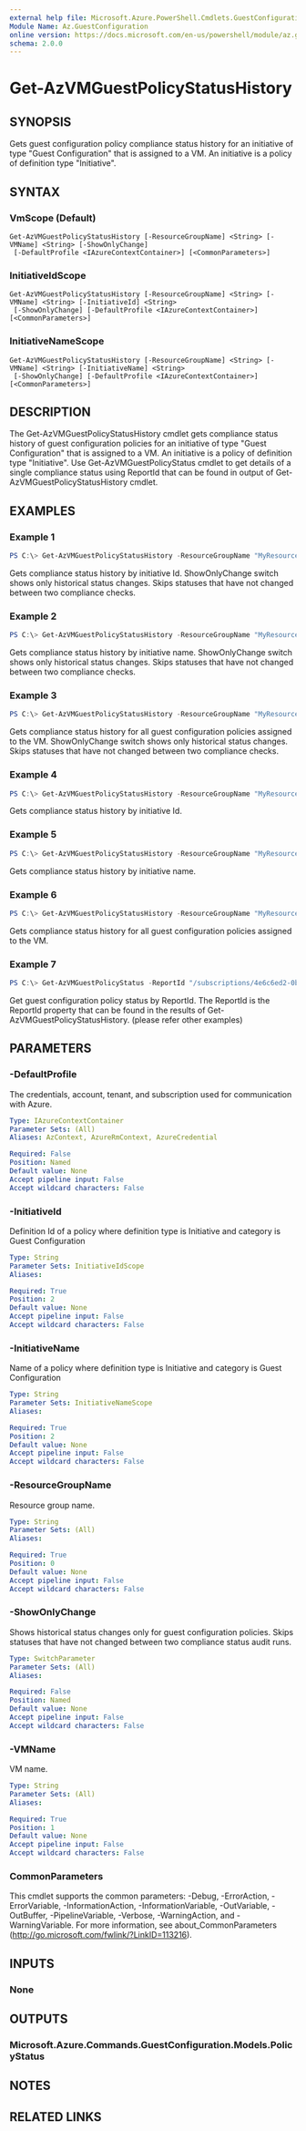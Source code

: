 ```yaml
---
external help file: Microsoft.Azure.PowerShell.Cmdlets.GuestConfiguration.dll-Help.xml
Module Name: Az.GuestConfiguration
online version: https://docs.microsoft.com/en-us/powershell/module/az.guestconfiguration/get-azvmguestpolicystatushistory
schema: 2.0.0
---
```


# Get-AzVMGuestPolicyStatusHistory

## SYNOPSIS
Gets guest configuration policy compliance status history for an initiative of type "Guest Configuration" that is assigned to a VM.
An initiative is a policy of definition type "Initiative".


## SYNTAX

### VmScope (Default)
```
Get-AzVMGuestPolicyStatusHistory [-ResourceGroupName] <String> [-VMName] <String> [-ShowOnlyChange]
 [-DefaultProfile <IAzureContextContainer>] [<CommonParameters>]
```

### InitiativeIdScope
```
Get-AzVMGuestPolicyStatusHistory [-ResourceGroupName] <String> [-VMName] <String> [-InitiativeId] <String>
 [-ShowOnlyChange] [-DefaultProfile <IAzureContextContainer>] [<CommonParameters>]
```

### InitiativeNameScope
```
Get-AzVMGuestPolicyStatusHistory [-ResourceGroupName] <String> [-VMName] <String> [-InitiativeName] <String>
 [-ShowOnlyChange] [-DefaultProfile <IAzureContextContainer>] [<CommonParameters>]
```

## DESCRIPTION
The Get-AzVMGuestPolicyStatusHistory cmdlet gets compliance status history of guest configuration policies for an initiative of type "Guest Configuration" that is assigned to a VM.
An initiative is a policy of definition type "Initiative".
Use Get-AzVMGuestPolicyStatus cmdlet to get details of a single compliance status using ReportId that can be found in output of Get-AzVMGuestPolicyStatusHistory cmdlet.

## EXAMPLES

### Example 1
```powershell
PS C:\> Get-AzVMGuestPolicyStatusHistory -ResourceGroupName "MyResourceGroupName" -VMName "MyVMName" -InitiativeId "/providers/Microsoft.Authorization/policySetDefinitions/3fa7cbf5-c0a4-4a59-85a5-cca4d996d5af" -ShowOnlyChange
```

Gets compliance status history by initiative Id.
ShowOnlyChange switch shows only historical status changes.
Skips statuses that have not changed between two compliance checks.

### Example 2
```powershell
PS C:\> Get-AzVMGuestPolicyStatusHistory -ResourceGroupName "MyResourceGroupName" -VMName "MyVMName" -InitiativeName "b5a822e0-ba98-4e54-9278-5d9833aa9b17" -ShowOnlyChange
```

Gets compliance status history by initiative name.
ShowOnlyChange switch shows only historical status changes.
Skips statuses that have not changed between two compliance checks.

### Example 3
```powershell
PS C:\> Get-AzVMGuestPolicyStatusHistory -ResourceGroupName "MyResourceGroupName" -VMName "MyVMName" -ShowOnlyChange
```

Gets compliance status history for all guest configuration policies assigned to the VM.
ShowOnlyChange switch shows only historical status changes.
Skips statuses that have not changed between two compliance checks.

### Example 4
```powershell
PS C:\> Get-AzVMGuestPolicyStatusHistory -ResourceGroupName "MyResourceGroupName" -VMName "MyVMName" -InitiativeId "/providers/Microsoft.Authorization/policySetDefinitions/3fa7cbf5-c0a4-4a59-85a5-cca4d996d5af"
```

Gets compliance status history by initiative Id.

### Example 5
```powershell
PS C:\> Get-AzVMGuestPolicyStatusHistory -ResourceGroupName "MyResourceGroupName" -VMName "MyVMName" -InitiativeName "b5a822e0-ba98-4e54-9278-5d9833aa9b17"
```

Gets compliance status history by initiative name.

### Example 6
```powershell
PS C:\> Get-AzVMGuestPolicyStatusHistory -ResourceGroupName "MyResourceGroupName" -VMName "MyVMName"
```
Gets compliance status history for all guest configuration policies assigned to the VM.

### Example 7
```powershell
PS C:\> Get-AzVMGuestPolicyStatus -ReportId "/subscriptions/4e6c6ed2-0bf6-41d7-9d21-a452c2cc7920/resourceGroups/MyResourceGroupName/providers/Microsoft.Compute/virtualMachines/MyVMName/providers/Microsoft.GuestConfiguration/guestConfigurationAssignments/MaximumPasswordAge/reports/c271f845-2c0a-4456-a441-e48fc332d0ac"
```

Get guest configuration policy status by ReportId.
The ReportId is the ReportId property that can be found in the results of Get-AzVMGuestPolicyStatusHistory. (please refer other examples)

## PARAMETERS

### -DefaultProfile
The credentials, account, tenant, and subscription used for communication with Azure.

```yaml
Type: IAzureContextContainer
Parameter Sets: (All)
Aliases: AzContext, AzureRmContext, AzureCredential

Required: False
Position: Named
Default value: None
Accept pipeline input: False
Accept wildcard characters: False
```

### -InitiativeId
Definition Id of a policy where definition type is Initiative and category is Guest Configuration

```yaml
Type: String
Parameter Sets: InitiativeIdScope
Aliases:

Required: True
Position: 2
Default value: None
Accept pipeline input: False
Accept wildcard characters: False
```

### -InitiativeName
Name of a policy where definition type is Initiative and category is Guest Configuration

```yaml
Type: String
Parameter Sets: InitiativeNameScope
Aliases:

Required: True
Position: 2
Default value: None
Accept pipeline input: False
Accept wildcard characters: False
```

### -ResourceGroupName
Resource group name.

```yaml
Type: String
Parameter Sets: (All)
Aliases:

Required: True
Position: 0
Default value: None
Accept pipeline input: False
Accept wildcard characters: False
```

### -ShowOnlyChange
Shows historical status changes only for guest configuration policies.
Skips statuses that have not changed between two compliance status audit runs.

```yaml
Type: SwitchParameter
Parameter Sets: (All)
Aliases:

Required: False
Position: Named
Default value: None
Accept pipeline input: False
Accept wildcard characters: False
```

### -VMName
VM name.

```yaml
Type: String
Parameter Sets: (All)
Aliases:

Required: True
Position: 1
Default value: None
Accept pipeline input: False
Accept wildcard characters: False
```

### CommonParameters
This cmdlet supports the common parameters: -Debug, -ErrorAction, -ErrorVariable, -InformationAction, -InformationVariable, -OutVariable, -OutBuffer, -PipelineVariable, -Verbose, -WarningAction, and -WarningVariable.
For more information, see about_CommonParameters (http://go.microsoft.com/fwlink/?LinkID=113216).

## INPUTS

### None

## OUTPUTS

### Microsoft.Azure.Commands.GuestConfiguration.Models.PolicyStatus

## NOTES

## RELATED LINKS
